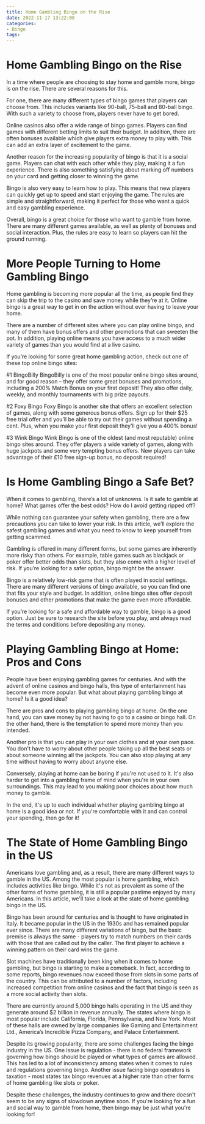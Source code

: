```yaml
---
title: Home Gambling Bingo on the Rise
date: 2022-11-17 13:22:08
categories:
- Bingo
tags:
---
```



#  Home Gambling Bingo on the Rise

In a time where people are choosing to stay home and gamble more, bingo is on the rise. There are several reasons for this.

For one, there are many different types of bingo games that players can choose from. This includes variants like 90-ball, 75-ball and 80-ball bingo. With such a variety to choose from, players never have to get bored.

Online casinos also offer a wide range of bingo games. Players can find games with different betting limits to suit their budget. In addition, there are often bonuses available which give players extra money to play with. This can add an extra layer of excitement to the game.

Another reason for the increasing popularity of bingo is that it is a social game. Players can chat with each other while they play, making it a fun experience. There is also something satisfying about marking off numbers on your card and getting closer to winning the game.

Bingo is also very easy to learn how to play. This means that new players can quickly get up to speed and start enjoying the game. The rules are simple and straightforward, making it perfect for those who want a quick and easy gambling experience.

Overall, bingo is a great choice for those who want to gamble from home. There are many different games available, as well as plenty of bonuses and social interaction. Plus, the rules are easy to learn so players can hit the ground running.

#  More People Turning to Home Gambling Bingo

Home gambling is becoming more popular all the time, as people find they can skip the trip to the casino and save money while they’re at it. Online bingo is a great way to get in on the action without ever having to leave your home.

There are a number of different sites where you can play online bingo, and many of them have bonus offers and other promotions that can sweeten the pot. In addition, playing online means you have access to a much wider variety of games than you would find at a live casino.

If you’re looking for some great home gambling action, check out one of these top online bingo sites:

#1 BingoBilly
BingoBilly is one of the most popular online bingo sites around, and for good reason – they offer some great bonuses and promotions, including a 200% Match Bonus on your first deposit! They also offer daily, weekly, and monthly tournaments with big prize payouts.

#2 Foxy Bingo
Foxy Bingo is another site that offers an excellent selection of games, along with some generous bonus offers. Sign up for their $25 free trial offer and you’ll be able to try out their games without spending a cent. Plus, when you make your first deposit they’ll give you a 400% bonus!

#3 Wink Bingo
Wink Bingo is one of the oldest (and most reputable) online bingo sites around. They offer players a wide variety of games, along with huge jackpots and some very tempting bonus offers. New players can take advantage of their £10 free sign-up bonus, no deposit required!

#  Is Home Gambling Bingo a Safe Bet?

When it comes to gambling, there’s a lot of unknowns. Is it safe to gamble at home? What games offer the best odds? How do I avoid getting ripped off?

 While nothing can guarantee your safety when gambling, there are a few precautions you can take to lower your risk. In this article, we’ll explore the safest gambling games and what you need to know to keep yourself from getting scammed.

Gambling is offered in many different forms, but some games are inherently more risky than others. For example, table games such as blackjack or poker offer better odds than slots, but they also come with a higher level of risk. If you’re looking for a safer option, bingo might be the answer.

Bingo is a relatively low-risk game that is often played in social settings. There are many different versions of bingo available, so you can find one that fits your style and budget. In addition, online bingo sites offer deposit bonuses and other promotions that make the game even more affordable.

If you’re looking for a safe and affordable way to gamble, bingo is a good option. Just be sure to research the site before you play, and always read the terms and conditions before depositing any money.

#  Playing Gambling Bingo at Home: Pros and Cons

People have been enjoying gambling games for centuries. And with the advent of online casinos and bingo halls, this type of entertainment has become even more popular. But what about playing gambling bingo at home? Is it a good idea?

There are pros and cons to playing gambling bingo at home. On the one hand, you can save money by not having to go to a casino or bingo hall. On the other hand, there is the temptation to spend more money than you intended.

Another pro is that you can play in your own clothes and at your own pace. You don't have to worry about other people taking up all the best seats or about someone winning all the jackpots. You can also stop playing at any time without having to worry about anyone else.

Conversely, playing at home can be boring if you're not used to it. It's also harder to get into a gambling frame of mind when you're in your own surroundings. This may lead to you making poor choices about how much money to gamble.

In the end, it's up to each individual whether playing gambling bingo at home is a good idea or not. If you're comfortable with it and can control your spending, then go for it!

#  The State of Home Gambling Bingo in the US

Americans love gambling and, as a result, there are many different ways to gamble in the US. Among the most popular is home gambling, which includes activities like bingo. While it's not as prevalent as some of the other forms of home gambling, it is still a popular pastime enjoyed by many Americans. In this article, we'll take a look at the state of home gambling bingo in the US.

Bingo has been around for centuries and is thought to have originated in Italy. It became popular in the US in the 1930s and has remained popular ever since. There are many different variations of bingo, but the basic premise is always the same - players try to match numbers on their cards with those that are called out by the caller. The first player to achieve a winning pattern on their card wins the game.

Slot machines have traditionally been king when it comes to home gambling, but bingo is starting to make a comeback. In fact, according to some reports, bingo revenues now exceed those from slots in some parts of the country. This can be attributed to a number of factors, including increased competition from online casinos and the fact that bingo is seen as a more social activity than slots.

There are currently around 5,000 bingo halls operating in the US and they generate around $2 billion in revenue annually. The states where bingo is most popular include California, Florida, Pennsylvania, and New York. Most of these halls are owned by large companies like Gaming and Entertainment Ltd., America’s Incredible Pizza Company, and Palace Entertainment.

Despite its growing popularity, there are some challenges facing the bingo industry in the US. One issue is regulation - there is no federal framework governing how bingo should be played or what types of games are allowed. This has led to a lot of inconsistency among states when it comes to rules and regulations governing bingo. Another issue facing bingo operators is taxation - most states tax bingo revenues at a higher rate than other forms of home gambling like slots or poker.

Despite these challenges, the industry continues to grow and there doesn't seem to be any signs of slowdown anytime soon. If you're looking for a fun and social way to gamble from home, then bingo may be just what you're looking for!